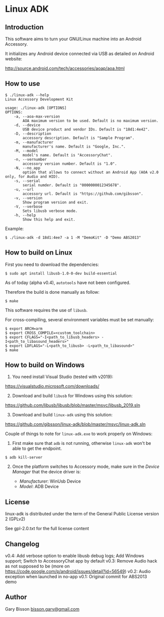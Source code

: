 # Linux ADK

## Introduction

This software aims to turn your GNU/Linux machine into an Android Accessory.

It initializes any Android device connected via USB as detailed on Android website:

http://source.android.com/tech/accessories/aoap/aoa.html

## How to use

```
$ ./linux-adk --help
Linux Accessory Development Kit

usage: ./linux-adk [OPTIONS]
OPTIONS:
	-a, --aoa-max-version
		AOA maximum version to be used. Default is no maximum version.
	-d, --device
		USB device product and vendor IDs. Default is "18d1:4e42".
	-D, --description
		accessory description. Default is "Sample Program".
	-m, --manufacturer
		manufacturer's name. Default is "Google, Inc.".
	-M, --model
		model's name. Default is "AccessoryChat".
	-n, --vernumber
		accessory version number. Default is "1.0".
	-N, --no_app
		option that allows to connect without an Android App (AOA v2.0 only, for Audio and HID).
	-s, --serial
		serial numder. Default is "0000000012345678".
	-u, --url
		accessory url. Default is "https://github.com/gibsson".
	-v, --version
		Show program version and exit.
	-V, --verbose
		Sets libusb verbose mode.
	-h, --help
		Show this help and exit.
```
Example:
```
$ ./linux-adk -d 18d1:4ee7 -a 1 -M "DemoKit" -D "Demo ABS2013"
```

## How to build on Linux

First you need to download the dependencies:
```
$ sudo apt install libusb-1.0-0-dev build-essential
```
As of today (alpha v0.4), `autotools` have not been configured.

Therefore the build is done manually as follow:
```
$ make
```
This software requires the use of `libusb`.

For cross-compiling, several environment variables must be set manually:
```
$ export ARCH=arm
$ export CROSS_COMPILE=<custom_toolchain>
$ export CFLAGS="-I<path_to_libusb_headers> -I<path_to_libasound_headers>"
$ export LDFLAGS="-L<path_to_libusb> -L<path_to_libasound>"
$ make
```

## How to build on Windows

1) You need install Visual Studio (tested with v2019):

https://visualstudio.microsoft.com/downloads/

2) Download and build `libusb` for Windows using this solution:

https://github.com/libusb/libusb/blob/master/msvc/libusb_2019.sln

3) Download and build `linux-adk` using this solution:

https://github.com/gibsson/linux-adk/blob/master/msvc/linux-adk.sln

Couple of things to note for `linux-adk.exe` to work properly on Windows:
1) First make sure that `adb` is not running, otherwise `linux-adk` won't be able to get the endpoint.

```
$ adb kill-server
```

2) Once the platform switches to Accessory mode, make sure in the *Device Manager* that the device driver is:

    - *Manufacturer*: WinUsb Device
    - *Model*: ADB Device

## License

linux-adk is distributed under the term of the General Public License version 2 (GPLv2)

See gpl-2.0.txt for the full license content

## Changelog

v0.4: Add verbose option to enable libusb debug logs; Add Windows support; Switch to AccessoryChat app by default
v0.3: Remove Audio hack as not supposed to be (more on https://code.google.com/p/android/issues/detail?id=56549)
v0.2: Audio exception when launched in no-app
v0.1: Original commit for ABS2013 demo

## Author

Gary Bisson <bisson.gary@gmail.com>
